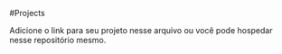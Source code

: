 #Projects

Adicione o link para seu projeto nesse arquivo ou você pode hospedar nesse repositório mesmo.
